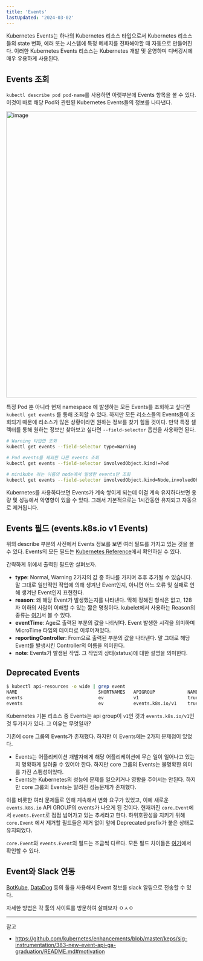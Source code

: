 ```yaml
---
title: 'Events'
lastUpdated: '2024-03-02'
---
```


Kubernetes Events는 하나의 Kubernetes 리소스 타입으로서 Kubernetes 리소스들의 state 변화, 에러 또는 시스템에 특정 메세지를 전파해야할 때 자동으로 만들어진다. 이러한 Kubernetes Events 리소스는 Kubernetes 개발 및 운영하며 디버깅시에 매우 유용하게 사용된다.

## Events 조회

`kubectl describe pod pod-name`를 사용하면 아랫부분에 Events 항목을 볼 수 있다. 이것이 바로 해당 Pod와 관련된 Kubernetes Events들의 정보를 나타낸다.

<img width="756" alt="image" src="https://github.com/rlaisqls/TIL/assets/81006587/5f22c8df-9ff9-480d-983d-308a2691c691">

특정 Pod 뿐 아니라 현재 namespace 에 발생하는 모든 Events를 조회하고 싶다면 `kubectl get events` 를 통해 조회할 수 있다. 하지만 모든 리소스들의 Events들이 조회되기 때문에 리소스가 많은 상황이라면 원하는 정보를 찾기 힘들 것이다. 만약 특정 셀렉터를 통해 원하는 정보만 찾아보고 싶다면 `--field-selector` 옵션을 사용하면 된다.

```bash
# Warning 타입만 조회
kubectl get events --field-selector type=Warning

# Pod events를 제외한 다른 events 조회
kubectl get events --field-selector involvedObject.kind!=Pod

# minikube 라는 이름의 node에서 발생한 events만 조회
kubectl get events --field-selector involvedObject.kind=Node,involvedObject.name=minikube
```

Kubernetes를 사용하다보면 Events가 계속 쌓이게 되는데 이걸 계속 유지하다보면 용량 및 성능에서 악영향이 있을 수 있다. 그래서 기본적으로는 1시간동안 유지되고 자동으로 제거됩니다.

## Events 필드 (events.k8s.io v1 Events)

위의 describe 부분의 사진에서 Events 정보를 보면 여러 필드를 가지고 있는 것을 볼 수 있다. Events의 모든 필드는 [Kubernetes Reference](https://kubernetes.io/docs/reference/generated/kubernetes-api/v1.22/#event-v1-events-k8s-io)에서 확인하실 수 있다.

간략하게 위에서 출력된 필드만 살펴보자.

- **type**: Normal, Warning 2가지의 값 중 하나를 가지며 추후 추가될 수 있습니다. 말 그대로 일반적인 작업에 의해 생겨난 Event인지, 아니면 어느 오류 및 실패로 인해 생겨난 Event인지 표현한다.
- **reason**: 왜 해당 Event가 발생했는지를 나타낸다. 딱히 정해진 형식은 없고, 128자 이하의 사람이 이해할 수 있는 짧은 명칭이다. kubelet에서 사용하는 Reason의 종류는 [여기](https://github.com/kubernetes/kubernetes/blob/master/pkg/kubelet/events/event.go)서 볼 수 있다.
- **eventTime**: Age로 출력된 부분의 값을 나타낸다. Event 발생한 시각을 의미하며 MicroTime 타입의 데이터로 이루어져있다.
- **reportingController**: From으로 출력된 부분의 값을 나타낸다. 말 그대로 해당 Event를 발생시킨 Controller의 이름을 의미한다.
- **note**: Events가 발생된 작업. 그 작업의 상태(status)에 대한 설명을 의미한다.

## Deprecated Events

```bash
$ kubectl api-resources -o wide | grep event
NAME                              SHORTNAMES   APIGROUP            NAMESPACED   KIND                             VERBS
events                            ev           v1                  true         Event                            create,delete,deletecollection,get,list,patch,update,watch
events                            ev           events.k8s.io/v1    true         Event                            create,delete,deletecollection,get,list,patch,update,watch
```

Kubernetes 기본 리소스 중 Events는 api group이 `v1`인 것과 `events.k8s.io/v1`인 것 두가지가 있다. 그 이유는 무엇일까? 

기존에 core 그룹의 Events가 존재했다. 하지만 이 Events에는 2가지 문제점이 있었다.

- Events는 어플리케이션 개발자에게 해당 어플리케이션에 무슨 일이 일어나고 있는지 명확하게 알려줄 수 있어야 한다. 하지만 core 그룹의 Events는 불명확한 의미를 가진 스팸성이었다.
- Events는 Kubernetes의 성능에 문제를 일으키거나 영향을 주어서는 안된다. 하지만 core 그룹의 Events는 알려진 성능문제가 존재했다.

이를 비롯한 여러 문제들로 인해 계속해서 변화 요구가 있었고, 이에 새로운 `events.k8s.io` API GROUP의 events가 나오게 된 것이다. 현재까진 `core.Event`에서 `events.Event`로 점점 넘어가고 있는 추세라고 한다. 하위호환성을 지키기 위해 `core.Event` 에서 제거할 필드들은 제거 없이 앞에 Deprecated prefix가 붙은 상태로 유지되었다.

`core.Event`와 `events.Event`의 필드는 조금씩 다르다. 모든 필드 차이들은 [여기](https://github.com/kubernetes/enhancements/blob/master/keps/sig-instrumentation/383-new-event-api-ga-graduation/README.md#backward-compatibility)에서 확인할 수 있다. 

## Event와 Slack 연동

[BotKube](https://botkube.io/), [DataDog](https://docs.datadoghq.com/events/) 등의 툴을 사용해서 Event 정보를 slack 알림으로 전송할 수 있다.

자세한 방법은 각 툴의 사이트를 방문하여 살펴보자 ㅇㅅㅇ

---
참고
- https://github.com/kubernetes/enhancements/blob/master/keps/sig-instrumentation/383-new-event-api-ga-graduation/README.md#motivation